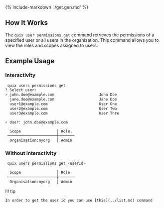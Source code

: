 {% include-markdown './get.gen.md' %}
## How It Works

The `quix user permissions get` command retrieves the permissions of a specified user or all users in the organization. This command allows you to view the roles and scopes assigned to users.

## Example Usage

### Interactivity

```bash
 quix users permissions get
? Select user:
> john.doe@example.com                    John Doe
  jane.doe@example.com                    Jane Doe
  user1@example.com                       User One
  user2@example.com                       User Two
  user3@example.com                       User Thre

✓ User: john.doe@example.com

  Scope                │ Role
 ──────────────────────┼───────
  Organisation:myorg   │ Admin
```

### Without Interactivity

```bash
 quix users permissions get <userId>

  Scope                │ Role
 ──────────────────────┼───────
  Organisation:myorg   │ Admin
```

!!! tip

    In order to get the user id you can use [this](../list.md) command